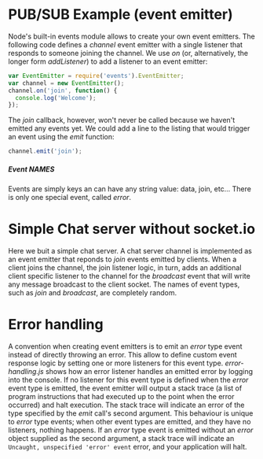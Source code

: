 # PUB/SUB Example (event emitter)
Node's built-in events module allows to create your own event emitters.
The following code defines a *channel* event emitter with a single listener that responds to someone joining the channel. We use *on* (or, alternatively, the longer form *addListener*) to add a listener to an event emitter:
```javascript
var EventEmitter = require('events').EventEmitter;
var channel = new EventEmitter();
channel.on('join', function() {
  console.log('Welcome');
});
```
The *join* callback, however, won't never be called because we haven't emitted any events yet. We could add a line to the listing that would trigger an event using the *emit* function:
```javascript
channel.emit('join');
```
##### Event NAMES
Events are simply keys an can have any string value: data, join, etc... There is only one special event, called *error*.
# Simple Chat server without socket.io
Here we buit a simple chat server. A chat server channel is implemented as an event emitter that reponds to *join* events emitted by clients. When a client joins the channel, the join listener logic, in turn, adds an additional client specific listener to the channel for the *broadcast* event that will write any message broadcast to the client socket. The names of event types, such as *join* and *broadcast*, are completely random.
# Error handling
A convention when creating event emitters is to emit an *error* type event instead of directly throwing an error. This allow to define custom event response logic by setting one or more listeners for this event type.
*error-handling.js* shows how an error listener handles an emitted error by logging into the console.
If no listener for this event type is defined when the *error* event type is emitted, the event emitter will output a stack trace (a list of program instructions that had executed up to the point when the error occurred) and halt execution. The stack trace will indicate an error of the type specified by the *emit* call's second argument. This behaviour is unique to *error* type events; when other event types are emitted, and they have no listeners, nothing happens.
If an *error* type event is emitted without an *error* object supplied as the second argument, a stack trace will indicate an `Uncaught, unspecified 'error' event` error, and your application will halt.
